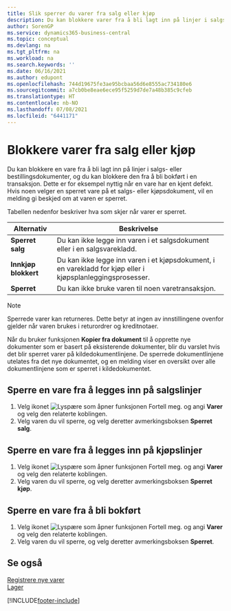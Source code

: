 ```yaml
---
title: Slik sperrer du varer fra salg eller kjøp
description: Du kan blokkere varer fra å bli lagt inn på linjer i salgs- eller bestillingsdokumenter, og du kan blokkere den fra å bli bokført i en transaksjon.
author: SorenGP
ms.service: dynamics365-business-central
ms.topic: conceptual
ms.devlang: na
ms.tgt_pltfrm: na
ms.workload: na
ms.search.keywords: ''
ms.date: 06/16/2021
ms.author: edupont
ms.openlocfilehash: 744d19675fe3ae95bcbaa56d6e8555ac734180e6
ms.sourcegitcommit: a7cb0be8eae6ece95f5259d7de7a48b385c9cfeb
ms.translationtype: HT
ms.contentlocale: nb-NO
ms.lasthandoff: 07/08/2021
ms.locfileid: "6441171"
---
```

# <a name="block-items-from-sales-or-purchasing"></a>Blokkere varer fra salg eller kjøp
Du kan blokkere en vare fra å bli lagt inn på linjer i salgs- eller bestillingsdokumenter, og du kan blokkere den fra å bli bokført i en transaksjon. Dette er for eksempel nyttig når en vare har en kjent defekt. Hvis noen velger en sperret vare på et salgs- eller kjøpsdokument, vil en melding gi beskjed om at varen er sperret.

Tabellen nedenfor beskriver hva som skjer når varer er sperret.  

|Alternativ|Beskrivelse|  
|--------------------|------------|  
|**Sperret salg**|Du kan ikke legge inn varen i et salgsdokument eller i en salgsvarekladd.|  
|**Innkjøp blokkert**|Du kan ikke legge inn varen i et kjøpsdokument, i en varekladd for kjøp eller i kjøpsplanleggingsprosesser.|  
|**Sperret**|Du kan ikke bruke varen til noen varetransaksjon.|  

> [!NOTE]
> Sperrede varer kan returneres. Dette betyr at ingen av innstillingene ovenfor gjelder når varen brukes i returordrer og kreditnotaer.

Når du bruker funksjonen **Kopier fra dokument** til å opprette nye dokumenter som er basert på eksisterende dokumenter, blir du varslet hvis det blir sperret varer på kildedokumentlinjene. De sperrede dokumentlinjene utelates fra det nye dokumentet, og en melding viser en oversikt over alle dokumentlinjene som er sperret i kildedokumentet.

## <a name="to-block-an-item-from-being-entered-on-sales-lines"></a>Sperre en vare fra å legges inn på salgslinjer  
1.  Velg ikonet ![Lyspære som åpner funksjonen Fortell meg.](media/ui-search/search_small.png "Fortell hva du vil gjøre") og angi **Varer** og velg den relaterte koblingen.  
2.  Velg varen du vil sperre, og velg deretter avmerkingsboksen **Sperret salg**.  

## <a name="to-block-an-item-from-being-entered-on-purchase-lines"></a>Sperre en vare fra å legges inn på kjøpslinjer  
1.  Velg ikonet ![Lyspære som åpner funksjonen Fortell meg.](media/ui-search/search_small.png "Fortell hva du vil gjøre") og angi **Varer** og velg den relaterte koblingen.  
2.  Velg varen du vil sperre, og velg deretter avmerkingsboksen **Sperret kjøp**.  

## <a name="to-block-an-item-from-being-posted"></a>Sperre en vare fra å bli bokført
1. Velg ikonet ![Lyspære som åpner funksjonen Fortell meg.](media/ui-search/search_small.png "Fortell hva du vil gjøre") og angi **Varer** og velg den relaterte koblingen.
2. Velg varen du vil sperre, og velg deretter avmerkingsboksen **Sperret**.

## <a name="see-also"></a>Se også  
[Registrere nye varer](inventory-how-register-new-items.md)  
[Lager](inventory-manage-inventory.md)  


[!INCLUDE[footer-include](includes/footer-banner.md)]